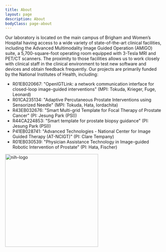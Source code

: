 ```yaml
---
title: About
layout: page
description: About
bodyClass: page-about
---
```


Our laboratory is located on the main campus of Brigham and Women’s Hospital having access to a wide variety of state-of-the-art clinical facilities, including the Advanced Multimodality Image Guided Operation (AMIGO) suite, a 5,700-square-foot operating room equipped with 3-Tesla MRI and PET/CT scanners. The proximity to those facilities allows us to work closely with clinical staff in the clinical environment to test new software and devices and obtain feedback frequently. Our projects are primarily funded by the National Institutes of Health, including:

- R01EB020667: "OpenIGTLink: a network communication interface for closed-loop image-guided interventions" (MPI: Tokuda, Krieger, Fuge, Leonard)
- R01CA235134: "Adaptive Percutaneous Prostate Interventions using Sensorized Needle" (MPI: Tokuda, Hata, Iordachita)
- R43EB032676: "Smart Multi-grid Template for Focal Therapy of Prostate Cancer" (PI: Jesung Park (PSI))
- R44CA224853: "Smart template for prostate biopsy guidance" (PI: Jesung Park (PSI))
- P41EB028741: "Advanced Technologies - National Center for Image Guided Therapy (AT-NCIGT)" (PI: Clare Tempany)
- R01EB030539: "Physician Assistance Technology in Image-guided Robotic Intervention of Prostate" (PI: Hata, Fischer)


<img class="img-fluid" src="https://www.nih.gov/sites/all/themes/nih/images/nih-logo-color.png" alt="nih-logo" width="300">

